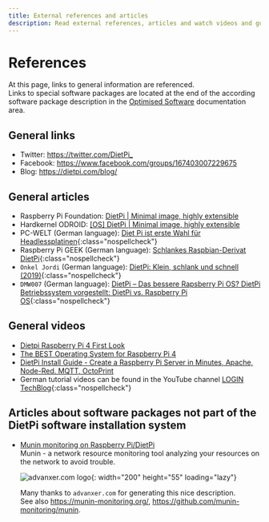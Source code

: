 ```yaml
---
title: External references and articles
description: Read external references, articles and watch videos and guides about DietPi
---
```


# References

At this page, links to general information are referenced.  
Links to special software packages are located at the end of the according software package description in the [Optimised Software](software.md) documentation area.

## General links

- Twitter: <https://twitter.com/DietPi_>
- Facebook: <https://www.facebook.com/groups/167403007229675>
- Blog: <https://dietpi.com/blog/>

## General articles

- Raspberry Pi Foundation: [DietPi | Minimal image, highly extensible](https://forums.raspberrypi.com/viewtopic.php?t=285096)
- Hardkernel ODROID: [\[OS\] DietPi | Minimal image, highly extensible](https://forum.odroid.com/viewtopic.php?t=40392)
- PC-WELT (German language): [Diet Pi ist erste Wahl für Headlessplatinen](https://www.pcwelt.de/article/1172801){:class="nospellcheck"}
- Raspberry Pi GEEK (German language): [Schlankes Raspbian-Derivat DietPi](https://www.raspberry-pi-geek.de/ausgaben/rpg/2017/10/schlankes-raspbian-derivat-dietpi/){:class="nospellcheck"}
- `Onkel Jordi` (German language): [DietPi: Klein, schlank und schnell (2019)](https://onkeljordi.de/2019/01/dietpi-klein-schlank-und-schnell-2019/){:class="nospellcheck"}
- `DMW007` (German language): [DietPi – Das bessere Rapsberry Pi OS? DietPi Betriebssystem vorgestellt: DietPi vs. Raspberry Pi OS](https://u-labs.de/portal/dietpi-das-bessere-rapsberry-pi-os-dietpi-betriebssystem-vorgestellt-dietpi-vs-raspberry-pi-os/){:class="nospellcheck"}

## General videos

- [Dietpi Raspberry Pi 4 First Look](https://www.youtube.com/watch?v=LoKBZ-a4JNE)
- [The BEST Operating System for Raspberry Pi 4](https://www.youtube.com/watch?v=g8oiM_21gX8)
- [DietPi Install Guide - Create a Raspberry Pi Server in Minutes, Apache, Node-Red. MQTT, OctoPrint](https://www.youtube.com/watch?v=RsyFqvtsBHg)
- German tutorial videos can be found in the YouTube channel [LOGIN TechBlog](https://www.youtube.com/channel/UCpq1BGhcC6UZZUH-dst8YMg){:class="nospellcheck"}

## Articles about software packages not part of the DietPi software installation system

- [Munin monitoring on Raspberry Pi/DietPi](https://advanxer.com/blog/2019/02/munin-monitoring-on-raspberrypi-dietpi/)  
  Munin - a network resource monitoring tool analyzing your resources on the network to avoid trouble.  

    ![advanxer.com logo](assets/images/dietpi-references-advanxer.com-logo.png){: width="200" height="55" loading="lazy"}

    Many thanks to `advanxer.com` for generating this nice description.  
    See also <https://munin-monitoring.org/>, <https://github.com/munin-monitoring/munin>.

